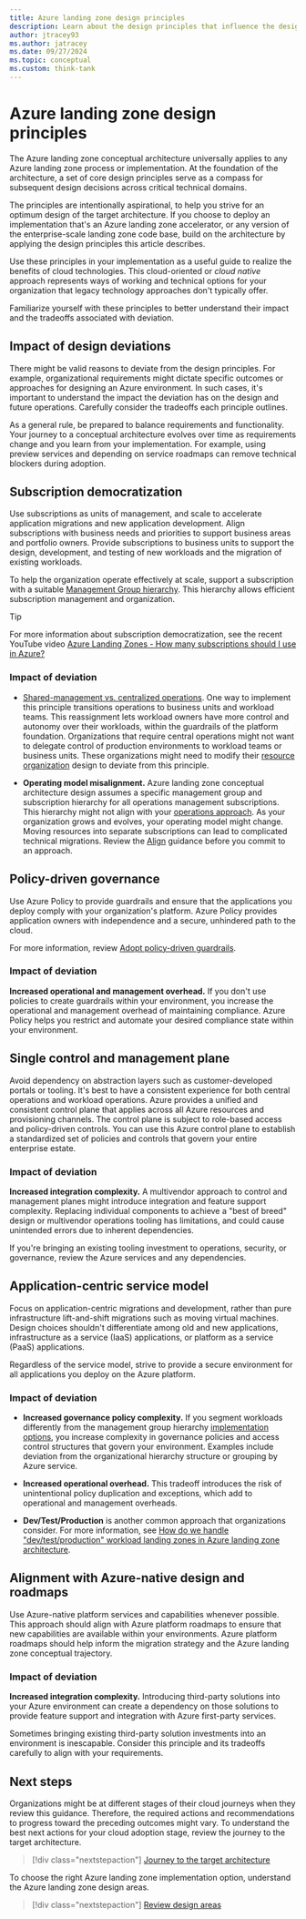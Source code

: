```yaml
---
title: Azure landing zone design principles
description: Learn about the design principles that influence the design areas for enterprise-scale landing zone implementations.
author: jtracey93
ms.author: jatracey
ms.date: 09/27/2024
ms.topic: conceptual
ms.custom: think-tank
---
```


# Azure landing zone design principles

The Azure landing zone conceptual architecture universally applies to any Azure landing zone process or implementation. At the foundation of the architecture, a set of core design principles serve as a compass for subsequent design decisions across critical technical domains.

The principles are intentionally aspirational, to help you strive for an optimum design of the target architecture. If you choose to deploy an implementation that's an Azure landing zone accelerator, or any version of the enterprise-scale landing zone code base, build on the architecture by applying the design principles this article describes.

Use these principles in your implementation as a useful guide to realize the benefits of cloud technologies. This cloud-oriented or *cloud native* approach represents ways of working and technical options for your organization that legacy technology approaches don't typically offer.

Familiarize yourself with these principles to better understand their impact and the tradeoffs associated with deviation.

## Impact of design deviations

There might be valid reasons to deviate from the design principles. For example, organizational requirements might dictate specific outcomes or approaches for designing an Azure environment. In such cases, it's important to understand the impact the deviation has on the design and future operations. Carefully consider the tradeoffs each principle outlines.

As a general rule, be prepared to balance requirements and functionality. Your journey to a conceptual architecture evolves over time as requirements change and you learn from your implementation. For example, using preview services and depending on service roadmaps can remove technical blockers during adoption.

## Subscription democratization

Use subscriptions as units of management, and scale to accelerate application migrations and new application development. Align subscriptions with business needs and priorities to support business areas and portfolio owners. Provide subscriptions to business units to support the design, development, and testing of new workloads and the migration of existing workloads.

To help the organization operate effectively at scale, support a subscription with a suitable [Management Group hierarchy](./../landing-zone/design-area/resource-org-management-groups.md). This hierarchy allows efficient subscription management and organization.

> [!TIP]
> For more information about subscription democratization, see the recent YouTube video [Azure Landing Zones - How many subscriptions should I use in Azure?](https://youtu.be/R-5oeguxFpo)

### Impact of deviation

- [Shared-management vs. centralized operations](../../plan/prepare-organization-for-cloud.md#choose-how-to-manage-the-cloud). One way to implement this principle transitions operations to business units and workload teams. This reassignment lets workload owners have more control and autonomy over their workloads, within the guardrails of the platform foundation. Organizations that require central operations might not want to delegate control of production environments to workload teams or business units. These organizations might need to modify their [resource organization](./../landing-zone/design-area/resource-org.md) design to deviate from this principle.

- **Operating model misalignment.** Azure landing zone conceptual architecture design assumes a specific management group and subscription hierarchy for all operations management subscriptions. This hierarchy might not align with your [operations approach](../../plan/prepare-organization-for-cloud.md#choose-how-to-manage-the-cloud). As your organization grows and evolves, your operating model might change. Moving resources into separate subscriptions can lead to complicated technical migrations. Review the [Align](../../ready/enterprise-scale/transition.md) guidance before you commit to an approach.

## Policy-driven governance

Use Azure Policy to provide guardrails and ensure that the applications you deploy comply with your organization's platform. Azure Policy provides application owners with independence and a secure, unhindered path to the cloud.

For more information, review [Adopt policy-driven guardrails](../../ready/enterprise-scale/dine-guidance.md).

### Impact of deviation

**Increased operational and management overhead.** If you don't use policies to create guardrails within your environment, you increase the operational and management overhead of maintaining compliance. Azure Policy helps you restrict and automate your desired compliance state within your environment.

## Single control and management plane

Avoid dependency on abstraction layers such as customer-developed portals or tooling. It's best to have a consistent experience for both central operations and workload operations. Azure provides a unified and consistent control plane that applies across all Azure resources and provisioning channels. The control plane is subject to role-based access and policy-driven controls. You can use this Azure control plane to establish a standardized set of policies and controls that govern your entire enterprise estate.

### Impact of deviation

**Increased integration complexity.** A multivendor approach to control and management planes might introduce integration and feature support complexity. Replacing individual components to achieve a "best of breed" design or multivendor operations tooling has limitations, and could cause unintended errors due to inherent dependencies.

If you're bringing an existing tooling investment to operations, security, or governance, review the Azure services and any dependencies.

## Application-centric service model

Focus on application-centric migrations and development, rather than pure infrastructure lift-and-shift migrations such as moving virtual machines. Design choices shouldn't differentiate among old and new applications, infrastructure as a service (IaaS) applications, or platform as a service (PaaS) applications.

Regardless of the service model, strive to provide a secure environment for all applications you deploy on the Azure platform.

### Impact of deviation

- **Increased governance policy complexity.** If you segment workloads differently from the management group hierarchy [implementation options](implementation-options.md), you increase complexity in governance policies and access control structures that govern your environment. Examples include deviation from the organizational hierarchy structure or grouping by Azure service.

- **Increased operational overhead.** This tradeoff introduces the risk of unintentional policy duplication and exceptions, which add to operational and management overheads.

- **Dev/Test/Production** is another common approach that organizations consider. For more information, see [How do we handle "dev/test/production" workload landing zones in Azure landing zone architecture](../../ready/enterprise-scale/faq.md#how-do-we-handle-devtestproduction-workload-landing-zones-in-azure-landing-zone-architecture).


## Alignment with Azure-native design and roadmaps

Use Azure-native platform services and capabilities whenever possible. This approach should align with Azure platform roadmaps to ensure that new capabilities are available within your environments. Azure platform roadmaps should help inform the migration strategy and the Azure landing zone conceptual trajectory.

### Impact of deviation

**Increased integration complexity.** Introducing third-party solutions into your Azure environment can create a dependency on those solutions to provide feature support and integration with Azure first-party services.

Sometimes bringing existing third-party solution investments into an environment is inescapable. Consider this principle and its tradeoffs carefully to align with your requirements.

## Next steps

Organizations might be at different stages of their cloud journeys when they review this guidance. Therefore, the required actions and recommendations to progress toward the preceding outcomes might vary. To understand the best next actions for your cloud adoption stage, review the journey to the target architecture.

> [!div class="nextstepaction"]
> [Journey to the target architecture](./landing-zone-journey.md)

To choose the right Azure landing zone implementation option, understand the Azure landing zone design areas.

> [!div class="nextstepaction"]
> [Review design areas](./design-areas.md)
